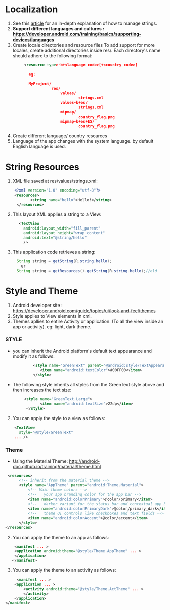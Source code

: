 # Localization 

1. See this <a href="https://developer.android.com/distribute/best-practices/launch/localization-checklist?utm_source=udacity&utm_medium=course&utm_campaign=android_basics#manage-strings">article</a> for an in-depth explanation of how to manage strings.
2. **Support different languages and cultures : https://developer.android.com/training/basics/supporting-devices/languages**
3. Create locale directories and resource files
   To add support for more locales, create additional directories inside res/. Each directory's name should adhere to the following format:
   ```xml
        <resource type>-b+<language code>[+<country code>]
          
          eg:
          
          MyProject/
                    res/
                        values/
                                strings.xml
                        values-b+es/
                                strings.xml
                        mipmap/
                                country_flag.png
                        mipmap-b+es+ES/
                                country_flag.png
    ```
 4. Create different language/ country resources
 5. Language of the app changes with the system language. by default English language is used.
 
 
 # String Resources
 
1. XML file saved at res/values/strings.xml:
```xml
    <?xml version="1.0" encoding="utf-8"?>
    <resources>
           <string name="hello">Hello!</string>
     </resources>
```
2. This layout XML applies a string to a View:
```xml
      <TextView
        android:layout_width="fill_parent"
        android:layout_height="wrap_content"
        android:text="@string/hello"
        />
```
3. This application code retrieves a string:
```java
     String string = getString(R.string.hello);
       or
     String string = getResources().getString(R.string.hello);//old
```

# Style and Theme
1. Android developer site : https://developer.android.com/guide/topics/ui/look-and-feel/themes
2. Style applies to View elements in xml.
3. Themes apllies to entire Activity or application. (To all the view inside an app or activity). eg: light, dark theme.
  ### STYLE
  * you can inherit the Android platform's default text appearance and modify it as follows:
    ```xml
             <style name="GreenText" parent="@android:style/TextAppearance">
                <item name="android:textColor">#00FF00</item>
             </style>
    ```
   *  The following style inherits all styles from the GreenText style above and then increases the text size:
     
       ```xml
            <style name="GreenText.Large">
                   <item name="android:textSize">22dp</item>
             </style>
       ```
2. You can apply the style to a view as follows:
```xml
    <TextView
      style="@style/GreenText"
    ... />
```

  ### Theme
  * Using the Material Theme: http://android-doc.github.io/training/material/theme.html
  ```xml
   <resources>
        <!-- inherit from the material theme -->
        <style name="AppTheme" parent="android:Theme.Material">
            <!-- Main theme colors -->
            <!--   your app branding color for the app bar -->
            <item name="android:colorPrimary">@color/primary</item>
            <!--   darker variant for the status bar and contextual app bars -->
            <item name="android:colorPrimaryDark">@color/primary_dark</item>
            <!--   theme UI controls like checkboxes and text fields -->
            <item name="android:colorAccent">@color/accent</item>
        </style>
</resources>
```
2. You can apply the theme to an app as follows:
```xml AndroidManifest/.xml
    <manifest ... >
    <application android:theme="@style/Theme.AppTheme" ... >
    </application>
   </manifest>
```
3. You can apply the theme to an activity as follows:
```xml
     <manifest ... >
    <application ... >
        <activity android:theme="@style/Theme.ActTheme" ... >
        </activity>
    </application>
</manifest>
```
    
  
